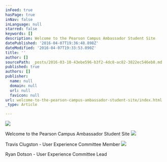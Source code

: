 ```yaml
---
inFeed: true
hasPage: true
inNav: false
inLanguage: null
starred: false
keywords: []
description: Welcome to the Pearson Campus Ambassador Student Site
datePublished: '2016-04-07T19:36:48.898Z'
dateModified: '2016-04-07T19:33:53.090Z'
title: ''
author: []
sourcePath: _posts/2016-03-10-43ebe596-b3f2-4dc8-ac82-3822ec546eb8.md
published: true
authors: []
publisher:
  name: null
  domain: null
  url: null
  favicon: null
url: welcome-to-the-pearson-campus-ambassador-student-site/index.html
_type: Article

---
```

![](https://the-grid-user-content.s3-us-west-2.amazonaws.com/1ead0679-732c-450c-b2a0-472aac2302cb.png)

Welcome to the Pearson Campus Ambassador Student Site
![](https://the-grid-user-content.s3-us-west-2.amazonaws.com/dd636f29-699f-4024-a0a6-315ee2063d44.jpg)

Travis Clugston - User Experience Committee Member ![](https://the-grid-user-content.s3-us-west-2.amazonaws.com/e3d03896-4fb5-4ab5-92b7-30b964f546b5.jpg)

Ryan Dotson - User Experience Committee Lead